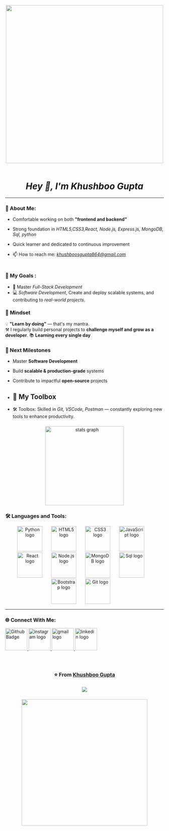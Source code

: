<div align="center">
<img src="https://user-images.githubusercontent.com/74038190/213760705-0d5bf320-4f43-4352-b74b-0889ae726bf7.gif" width="500">
<br><br>

</div>



<h1 align="center"> <b><i>Hey 👋, I'm Khushboo Gupta </b></i></h1>
<p align="Software Developer | JavaScript | React.js | Node.js | Passionate About Building Scalable & Impactful Web Applications"</p>

---
### 🚀 About Me:
<p align="left"> 
  
- Comfortable working on both **"frontend and backend"**
  
- Strong foundation in *HTML5,CSS3,React, Node.js, Express.js, MongoDB, Sql, python*
  
- Quick learner and dedicated to continuous improvement

-  📫 How to reach me: *khushboosgupta864@gmail.com*
 
    
 ### <br> 🎯 My Goals :

-  🧠 Master *Full-Stack Development*
- 💻 *Software Development*, Create and deploy scalable systems, and contributing to *real-world projects*.


### 🧠 **<strong>Mindset</strong>**  
💡 **"Learn by doing"** — that's my mantra.  
⚒️ I regularly build personal projects to **challenge myself and grow as a developer**. 
📚 **Learning every single day**

### 🚀 Next Milestones  
- Master **Software Development**
- Build **scalable & production-grade** systems  
- Contribute to impactful **open-source** projects

-  ## 🧰 My Toolbox
- 🛠️ Toolbox: Skilled in *Git, VSCode, Postman* — constantly exploring new tools to enhance productivity.

###

<div align="center">
  <img src="https://github-readme-stats.vercel.app/api?username=khush81699&hide_title=false&hide_rank=false&show_icons=true&include_all_commits=true&count_private=true&disable_animations=false&theme=dracula&locale=en&hide_border=false" height="250" alt="stats graph"  />
  
</div>

###


### 🛠️ Languages and Tools:
<div align="center">
  <img src="https://upload.wikimedia.org/wikipedia/commons/thumb/0/0a/Python.svg/2048px-Python.svg.png" height="80" alt="Python logo"  />
  <img width="20" />
  <img src="https://cdn.jsdelivr.net/gh/devicons/devicon/icons/html5/html5-original.svg" height="80" alt="HTML5 logo"  />
  <img width="20" />
  <img src="https://cdn.jsdelivr.net/gh/devicons/devicon/icons/css3/css3-original.svg" height="80" alt="CSS3 logo"  />
  <img width="20" />
  <img src="https://cdn.jsdelivr.net/gh/devicons/devicon/icons/javascript/javascript-original.svg" height="80" alt="JavaScript logo"  />
  <img width="20" />
  <img src="https://cdn.jsdelivr.net/gh/devicons/devicon/icons/react/react-original.svg" height="80" alt="React logo"  />
  <img width="20" />
  <img src="https://cdn.jsdelivr.net/gh/devicons/devicon/icons/nodejs/nodejs-original.svg" height="80" alt="Node.js logo"  />
  <img width="20" />
  <img src="https://cdn.jsdelivr.net/gh/devicons/devicon/icons/mongodb/mongodb-original.svg" height="80" alt="MongoDB logo"  />
  <img width="20" />
  <img src="https://pngimg.com/uploads/mysql/mysql_PNG23.png" height="80" alt="Sql logo"  />
  <img width="20" />
  <img src="https://cdn.jsdelivr.net/gh/devicons/devicon/icons/bootstrap/bootstrap-original.svg" height="80" alt="Bootstrap logo"  />
  <img width="20" />
  <img src="https://cdn.jsdelivr.net/gh/devicons/devicon/icons/git/git-original.svg" height="80" alt="Git logo"  />
  <img width="20" />
  
  
</div>

---
### 🌐 Connect With Me:
<div align="left">
  <a href="https://github.com/Khush81699">
    <img src="https://img.shields.io/badge/Github-black?style=for-the-badge&logo=Github&logoColor=white" height="70" alt="Github Badge"/>
  </a>
  
   <a href="https://www.instagram.com/_khhushiaaa_">
  <img src="https://img.shields.io/static/v1?message=Instagram&logo=instagram&label=&color=E4405F&logoColor=white&labelColor=&style=for-the-badge" height="70" alt="instagram logo"  />
   </a>

   <a href="mailto:khushboosgupta864@gmail.com">
  <img src="https://img.shields.io/static/v1?message=Gmail&logo=gmail&label=&color=D14836&logoColor=white&labelColor=&style=for-the-badge" height="70" alt="gmail logo"  />
   </a>
  <a href="https://www.linkedin.com/in/sde-khushboo/">
  <img src="https://img.shields.io/static/v1?message=LinkedIn&logo=linkedin&label=&color=0077B5&logoColor=white&labelColor=&style=for-the-badge" height="70" alt="linkedin logo"  />
   </a>
</div>

###

<br clear="both">

###

<div align="center">
  <h3>⭐️ From <a href="https://github.com/sde-khush81699">Khushboo Gupta</a></h3>
</div>


###

<div align="center">
  <img src="https://profile-counter.glitch.me/sde-khush81699/count.svg?"  />

</div>

###
<div align="center">

<img src="https://user-images.githubusercontent.com/74038190/213760677-e45ca5f7-d1aa-4c2c-91e0-573819287304.gif" width="400">
<br><br>


</div>


